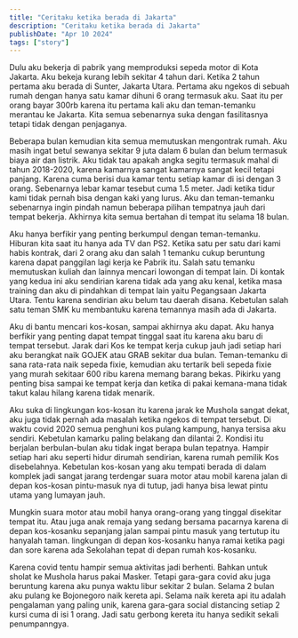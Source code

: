 ```yaml
---
title: "Ceritaku ketika berada di Jakarta"
description: "Ceritaku ketika berada di Jakarta"
publishDate: "Apr 10 2024"
tags: ["story"]
---
```


Dulu aku bekerja di pabrik yang memproduksi sepeda motor di Kota Jakarta. Aku bekeja kurang lebih
sekitar 4 tahun dari.  Ketika 2 tahun pertama aku berada di Sunter, Jakarta Utara. Pertama aku ngekos
di sebuah rumah dengan hanya satu kamar dihuni 6 orang termasuk aku. Saat itu per orang bayar 300rb
karena itu pertama kali aku dan teman-temanku merantau ke Jakarta. Kita semua sebenarnya suka
dengan fasilitasnya tetapi tidak dengan penjaganya.

Beberapa bulan kemudian kita semua memutuskan mengontrak rumah. Aku masih ingat betul sewanya
sekitar 9 juta dalam 6 bulan dan belum termasuk biaya air dan listrik. Aku tidak tau apakah angka
segitu termasuk mahal di tahun 2018-2020, karena kamarnya sangat kamarnya sangat kecil tetapi panjang.
Karena cuma berisi dua kamar tentu setiap kamar di isi dengan 3 orang. Sebenarnya lebar kamar tesebut
cuma 1.5 meter. Jadi ketika tidur kami tidak pernah bisa dengan kaki yang lurus. Aku dan
teman-temanku sebenarnya ingin pindah namun beberapa pilihan tempatnya jauh dari tempat bekerja.
Akhirnya kita semua bertahan di tempat itu selama 18 bulan.

Aku hanya berfikir yang penting berkumpul dengan teman-temanku. Hiburan kita saat itu hanya ada TV
dan PS2. Ketika satu per satu dari kami habis kontrak, dari 2 orang aku dan salah 1 temanku cukup
beruntung karena dapat panggilan lagi kerja ke Pabrik itu. Salah satu temanku memutuskan kuliah dan
lainnya mencari lowongan di tempat lain. Di kontak yang kedua ini aku sendirian karena tidak ada
yang aku kenal, ketika masa training dan aku di pindahkan di tempat lain yaitu Pegangsaan Jakarta
Utara. Tentu karena sendirian aku belum tau daerah disana. Kebetulan salah satu teman SMK ku
membantuku karena temannya masih ada di Jakarta.

Aku di bantu mencari kos-kosan, sampai akhirnya aku dapat. Aku hanya berfikir yang penting dapat
tempat tinggal saat itu karena aku baru di tempat tersebut. Jarak dari Kos ke tempat kerja cukup
jauh jadi setiap hari aku berangkat naik GOJEK atau GRAB sekitar dua bulan. Teman-temanku di sana
rata-rata naik sepeda fixie, kemudian aku tertarik beli sepeda fixie yang murah sekitaar 600 ribu
karena memang barang bekas. Pikirku yang penting bisa sampai ke tempat kerja dan ketika di pakai
kemana-mana tidak takut kalau hilang karena tidak menarik.

Aku suka di lingkungan kos-kosan itu karena jarak ke Mushola sangat dekat, aku juga tidak pernah
ada masalah ketika ngekos di tempat tersebut. Di waktu covid 2020 semua penghuni kos pulang
kampung, hanya tersisa aku sendiri. Kebetulan kamarku paling belakang dan dilantai 2. Kondisi itu
berjalan berbulan-bulan aku tidak ingat berapa bulan tepatnya. Hampir setiap hari aku seperti hidur
dirumah sendirian, karena rumah pemilik Kos disebelahnya. Kebetulan kos-kosan yang aku tempati
berada di dalam komplek jadi sangat jarang terdengar suara motor atau mobil karena jalan di depan
kos-kosan pintu-masuk nya di tutup, jadi hanya bisa lewat pintu utama yang lumayan jauh.

Mungkin suara motor atau mobil hanya orang-orang yang tinggal disekitar tempat itu. Atau juga anak
remaja yang sedang bersama pacarnya karena di depan kos-kosanku sepanjang jalan sampai pintu masuk
yang tertutup itu hanyalah taman. lingkungan di depan kos-kosanku hanya ramai ketika pagi dan sore
karena ada Sekolahan tepat di depan rumah kos-kosanku.

Karena covid tentu hampir semua aktivitas jadi berhenti. Bahkan untuk sholat ke Mushola harus pakai
Masker. Tetapi gara-gara covid aku juga beruntung karena aku punya waktu libur sekitar 2 bulan.
Selama 2 bulan aku pulang ke Bojonegoro naik kereta api. Selama naik kereta api itu adalah
pengalaman yang paling unik, karena gara-gara social distancing setiap 2 kursi cuma di isi 1 orang.
Jadi satu gerbong kereta itu hanya sedikit sekali penumpanngya.

